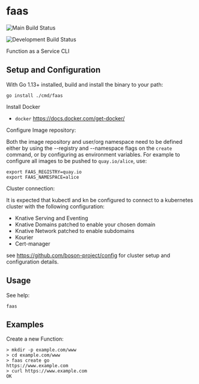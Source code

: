 # faas

![Main Build Status](https://github.com/boson-project/faas/workflows/Build/badge.svg?branch=main&label=main)

![Development Build Status](https://github.com/boson-project/faas/workflows/Build/badge.svg?branch=develop&label=develop)

Function as a Service CLI

## Setup and Configuration

With Go 1.13+ installed, build and install the binary to your path:
```
go install ./cmd/faas
```

Install Docker

* `docker` https://docs.docker.com/get-docker/

Configure Image repository:

Both the image repository and user/org namespace need to be defined either by
using the --registry and --namespace flags on the `create` command, or by
configuring as environment variables.  For example to configure all images
to be pushed to `quay.io/alice`, use:
```
export FAAS_REGISTRY=quay.io
export FAAS_NAMESPACE=alice
```

Cluster connection:

It is expected that kubectl and kn be configured to connect to a kubernetes cluster with the following configuration:

* Knative Serving and Eventing
* Knative Domains patched to enable your chosen domain
* Knative Network patched to enable subdomains
* Kourier
* Cert-manager

see https://github.com/boson-project/config for cluster setup and configuration details.

## Usage

See help:
```shell
faas
```
## Examples

Create a new Function:

```shell
> mkdir -p example.com/www
> cd example.com/www
> faas create go
https://www.example.com
> curl https://www.example.com
OK
```


